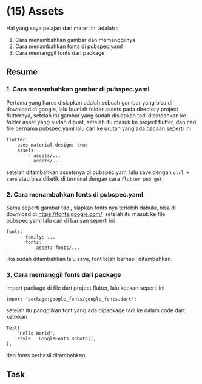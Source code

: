 # (15) Assets

Hal yang saya pelajari dari materi ini adalah :
1. Cara menambahkan gambar dan memanggilnya
2. Cara menambahkan fonts di pubspec.yaml
3. Cara memanggil fonts dari package

## Resume
### 1. Cara menambahkan gambar di pubspec.yaml

Pertama yang harus disiapkan adalah sebuah gambar yang bisa di download di google, lalu buatlah folder assets pada directory project flutternya, setelah itu gambar yang sudah disiapkan tadi dipindahkan ke folder asset yang sudah dibuat, setelah itu masuk ke project flutter, dan cari file bernama pubspec.yaml lalu cari ke urutan yang ada bacaan seperti ini
```
flutter:
    uses-material-design: true
    assets:
        - assets/...
        - assets/...
```
setelah ditambahkan assetsnya di pubspec.yaml lalu save dengan `ctrl + save` atau bisa diketik di terminal dengan cara `flutter pub get`.


### 2. Cara menambahkan fonts di pubspec.yaml

Sama seperti gambar tadi, siapkan fonts nya terlebih dahulu, bisa di download di https://fonts.google.com/, setelah itu masuk ke file pubspec.yaml lalu cari di barisan seperti ini

```
fonts:
     - family: ...
       fonts:
         - asset: fonts/...
```
jika sudah ditambahkan lalu save, font telah berhasil ditambahkan.

### 3. Cara memanggil fonts dari package

import package di file dart project flutter, lalu ketikan seperti ini

`import 'package:google_fonts/google_fonts.dart';`

setelah itu panggilkan font yang ada dipackage tadi ke dalam code dart. ketikkan

``` 
Text(
    'Hello World',
    style : GoogleFonts.Roboto(),
),
```
dan fonts berhasil ditambahkan.
## Task

